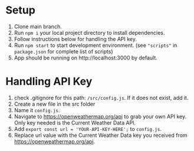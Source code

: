 # Setup
1. Clone main branch.
2. Run `npm i` your local project directory to install dependencies.
3. Follow instructions below for handling the API key.
4. Run `npm start` to start development environment. (see `"scripts"` in `package.json` for complete list of scripts)
5. App should be running on http://localhost:3000 by default.

# Handling API Key
1. check .gitignore for this path: `/src/config.js`. If it does not exist, add it.
2. Create a new file in the src folder
3. Name it `config.js`.
4. Navigate to https://openweathermap.org/api to grab your own API key. Only key needed is the Current Weather Data API.
5. Add `export const url = 'YOUR-API-KEY-HERE';` to `config.js`.
6. Replace url value with the Current Weather Data key you received from https://openweathermap.org/api.
